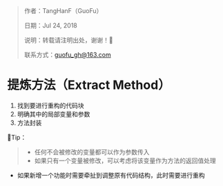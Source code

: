 > 作者：TangHanF（GuoFu）
>
> 日期：Jul 24, 2018
>
> 说明：转载请注明出处，谢谢！🤝
>
> 联系方式：guofu_gh@163.com



# 提炼方法（Extract Method）

1. 找到要进行重构的代码块
2. 明确其中的局部变量和参数
3. 方法封装

🧐Tip：

> - 任何不会被修改的变量都可以作为参数传入
> - 如果只有一个变量被修改，可以考虑将该变量作为方法的返回值处理



- 如果新增一个功能时需要牵扯到调整原有代码结构，此时需要进行重构